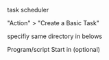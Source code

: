 
task scheduler

"Action" > "Create a Basic Task" 

specifiy same directory in belows

Program/script
Start in (optional)
